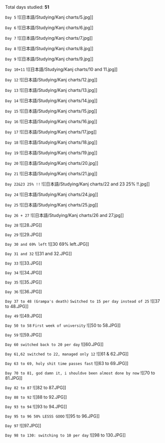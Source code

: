 Total days studied:		**51**

`Day 5`
![[日本語/Studying/Kanj charts/5.jpg]]

`Day 6`
![[日本語/Studying/Kanj charts/6.jpg]]

`Day 7`
![[日本語/Studying/Kanj charts/7.jpg]]

`Day 8`
![[日本語/Studying/Kanj charts/8.jpg]]

`Day 9`
![[日本語/Studying/Kanj charts/9.jpg]]

`Day 10+11`
![[日本語/Studying/Kanj charts/10 and 11.jpg]]

`Day 12`
![[日本語/Studying/Kanj charts/12.jpg]]

`Day 13`
![[日本語/Studying/Kanj charts/13.jpg]]

`Day 14`
![[日本語/Studying/Kanj charts/14.jpg]]

`Day 15`
![[日本語/Studying/Kanj charts/15.jpg]]

`Day 16`
![[日本語/Studying/Kanj charts/16.jpg]]

`Day 17`
![[日本語/Studying/Kanj charts/17.jpg]]

`Day 18`
![[日本語/Studying/Kanj charts/18.jpg]]

`Day 19`
![[日本語/Studying/Kanj charts/19.jpg]]

`Day 20`
![[日本語/Studying/Kanj charts/20.jpg]]

`Day 21`
![[日本語/Studying/Kanj charts/21.jpg]]

`Day 22&23 25% !!`
![[日本語/Studying/Kanj charts/22 and 23 25% !!.jpg]]

`Day 24`
![[日本語/Studying/Kanj charts/24.jpg]]

`Day 25`
![[日本語/Studying/Kanj charts/25.jpg]]

`Day 26 + 27`
![[日本語/Studying/Kanj charts/26 and 27.jpg]]

`Day 28`
![[28.JPG]]

`Day 29`
![[29.JPG]]

`Day 30 and 69% left`
![[30 69% left.JPG]]

`Day 31 and 32`
![[31 and 32.JPG]]

`Day 33`
![[33.JPG]]

`Day 34`
![[34.JPG]]

`Day 35`
![[35.JPG]]

`Day 36`
![[36.JPG]]

`Day 37 to 48 (Grampa's death)`
`Switched to 15 per day instead of 25`
![[37 to 48.JPG]]

`Day 49`
![[49.JPG]]

`Day 50 to 58`
`First week of university`
![[50 to 58.JPG]]

`Day 59`
![[59.JPG]]

`Day 60 switched back to 20 per day`
![[60.JPG]]

`Day 61,62 switched to 22, managed only 12`
![[61 & 62.JPG]]

`Day 63 to 69, holy shit time passes fast`
![[63 to 69.JPG]]

`Day 70 to 81, god damn it, i shouldve been almost done by now`
![[70 to 81.JPG]]

`Day 82 to 87`
![[82 to 87.JPG]]

`Day 88 to 92`
![[88 to 92.JPG]]

`Day 93 to 94`
![[93 to 94.JPG]]

`Day 95 to 96 50% LESSS GOOO`
![[95 to 96.JPG]]

`Day 97`
![[97.JPG]]

`Day 98 to 130: switching to 10 per day`
![[98 to 130.JPG]]
